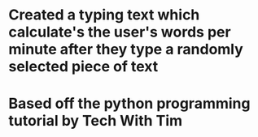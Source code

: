 # Created a typing text which calculate's the user's words per minute after they type a randomly selected piece of text

# Based off the python programming tutorial by Tech With Tim
